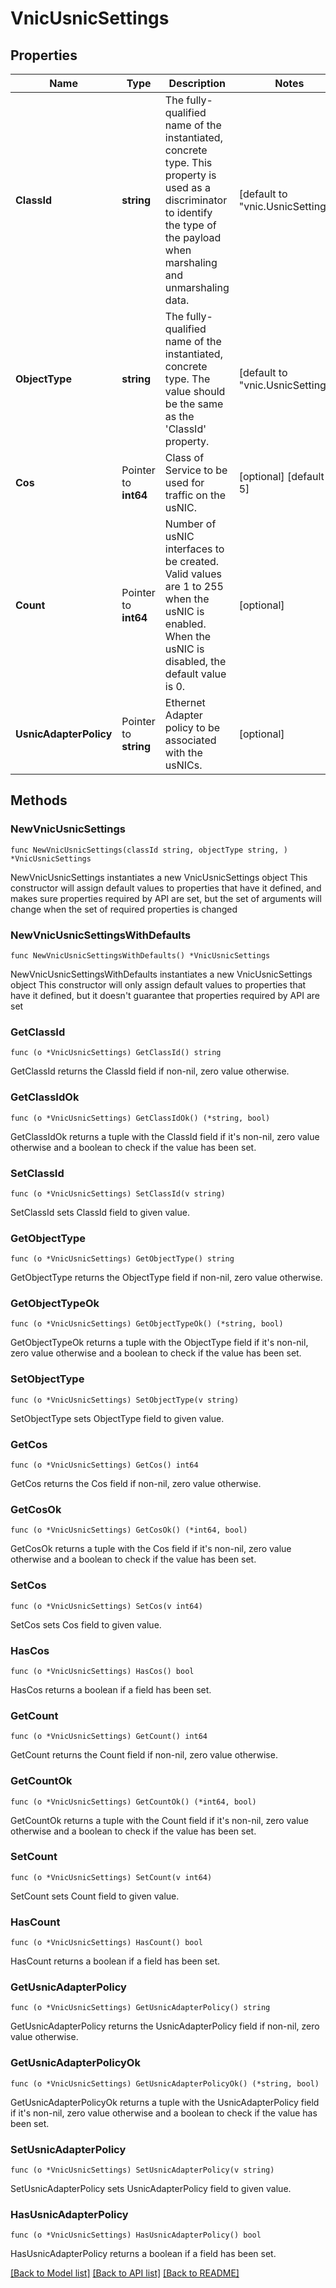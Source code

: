 # VnicUsnicSettings

## Properties

Name | Type | Description | Notes
------------ | ------------- | ------------- | -------------
**ClassId** | **string** | The fully-qualified name of the instantiated, concrete type. This property is used as a discriminator to identify the type of the payload when marshaling and unmarshaling data. | [default to "vnic.UsnicSettings"]
**ObjectType** | **string** | The fully-qualified name of the instantiated, concrete type. The value should be the same as the &#39;ClassId&#39; property. | [default to "vnic.UsnicSettings"]
**Cos** | Pointer to **int64** | Class of Service to be used for traffic on the usNIC. | [optional] [default to 5]
**Count** | Pointer to **int64** | Number of usNIC interfaces to be created. Valid values are 1 to 255 when the usNIC is enabled. When the usNIC is disabled, the default value is 0. | [optional] 
**UsnicAdapterPolicy** | Pointer to **string** | Ethernet Adapter policy to be associated with the usNICs. | [optional] 

## Methods

### NewVnicUsnicSettings

`func NewVnicUsnicSettings(classId string, objectType string, ) *VnicUsnicSettings`

NewVnicUsnicSettings instantiates a new VnicUsnicSettings object
This constructor will assign default values to properties that have it defined,
and makes sure properties required by API are set, but the set of arguments
will change when the set of required properties is changed

### NewVnicUsnicSettingsWithDefaults

`func NewVnicUsnicSettingsWithDefaults() *VnicUsnicSettings`

NewVnicUsnicSettingsWithDefaults instantiates a new VnicUsnicSettings object
This constructor will only assign default values to properties that have it defined,
but it doesn't guarantee that properties required by API are set

### GetClassId

`func (o *VnicUsnicSettings) GetClassId() string`

GetClassId returns the ClassId field if non-nil, zero value otherwise.

### GetClassIdOk

`func (o *VnicUsnicSettings) GetClassIdOk() (*string, bool)`

GetClassIdOk returns a tuple with the ClassId field if it's non-nil, zero value otherwise
and a boolean to check if the value has been set.

### SetClassId

`func (o *VnicUsnicSettings) SetClassId(v string)`

SetClassId sets ClassId field to given value.


### GetObjectType

`func (o *VnicUsnicSettings) GetObjectType() string`

GetObjectType returns the ObjectType field if non-nil, zero value otherwise.

### GetObjectTypeOk

`func (o *VnicUsnicSettings) GetObjectTypeOk() (*string, bool)`

GetObjectTypeOk returns a tuple with the ObjectType field if it's non-nil, zero value otherwise
and a boolean to check if the value has been set.

### SetObjectType

`func (o *VnicUsnicSettings) SetObjectType(v string)`

SetObjectType sets ObjectType field to given value.


### GetCos

`func (o *VnicUsnicSettings) GetCos() int64`

GetCos returns the Cos field if non-nil, zero value otherwise.

### GetCosOk

`func (o *VnicUsnicSettings) GetCosOk() (*int64, bool)`

GetCosOk returns a tuple with the Cos field if it's non-nil, zero value otherwise
and a boolean to check if the value has been set.

### SetCos

`func (o *VnicUsnicSettings) SetCos(v int64)`

SetCos sets Cos field to given value.

### HasCos

`func (o *VnicUsnicSettings) HasCos() bool`

HasCos returns a boolean if a field has been set.

### GetCount

`func (o *VnicUsnicSettings) GetCount() int64`

GetCount returns the Count field if non-nil, zero value otherwise.

### GetCountOk

`func (o *VnicUsnicSettings) GetCountOk() (*int64, bool)`

GetCountOk returns a tuple with the Count field if it's non-nil, zero value otherwise
and a boolean to check if the value has been set.

### SetCount

`func (o *VnicUsnicSettings) SetCount(v int64)`

SetCount sets Count field to given value.

### HasCount

`func (o *VnicUsnicSettings) HasCount() bool`

HasCount returns a boolean if a field has been set.

### GetUsnicAdapterPolicy

`func (o *VnicUsnicSettings) GetUsnicAdapterPolicy() string`

GetUsnicAdapterPolicy returns the UsnicAdapterPolicy field if non-nil, zero value otherwise.

### GetUsnicAdapterPolicyOk

`func (o *VnicUsnicSettings) GetUsnicAdapterPolicyOk() (*string, bool)`

GetUsnicAdapterPolicyOk returns a tuple with the UsnicAdapterPolicy field if it's non-nil, zero value otherwise
and a boolean to check if the value has been set.

### SetUsnicAdapterPolicy

`func (o *VnicUsnicSettings) SetUsnicAdapterPolicy(v string)`

SetUsnicAdapterPolicy sets UsnicAdapterPolicy field to given value.

### HasUsnicAdapterPolicy

`func (o *VnicUsnicSettings) HasUsnicAdapterPolicy() bool`

HasUsnicAdapterPolicy returns a boolean if a field has been set.


[[Back to Model list]](../README.md#documentation-for-models) [[Back to API list]](../README.md#documentation-for-api-endpoints) [[Back to README]](../README.md)


